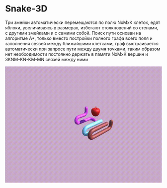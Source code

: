 # Snake-3D

Три змейки автоматически перемещаются по полю NxMxK клеток, едят яблоки, увеличиваясь в размерах, избегают столкновений со стенами, с другими змейками и с самими собой. Поиск пути основан на алгоритме A*, только вместо постройки полного графа всего поля и заполнения связей между ближайшими клетками, граф выстраивается автоматически при запросе пути между двумя точками, таким образом нет необходимости постоянно держать в памяти NxMxK вершин и 3KNM-KN-KM-MN связей между ними

![Геймплей](https://github.com/drzhn/3D-snake/blob/master/Gameplay.gif?raw=true)
